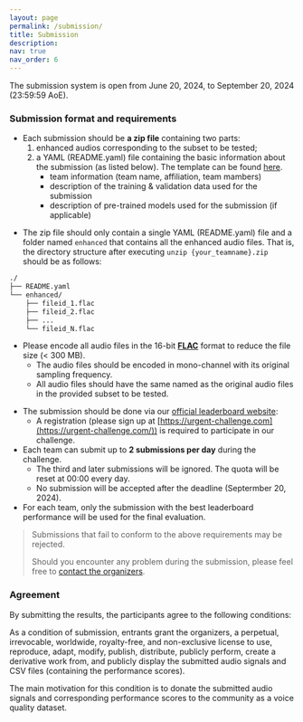 ```yaml
---
layout: page
permalink: /submission/
title: Submission
description:  
nav: true
nav_order: 6
---
```



The submission system is open from June 20, 2024, to September 20, 2024 (23:59:59 AoE).

### Submission format and requirements

* Each submission should be **a zip file** containing two parts:
    1. enhanced audios corresponding to the subset to be tested;
    2. a YAML (README.yaml) file containing the basic information about the submission (as listed below). The template can be found [here](/urgent2024/template).
        * team information (team name, affiliation, team mambers)
        * description of the training & validation data used for the submission
        * description of pre-trained models used for the submission (if applicable)
<!-- * The zip file should be named as `{your_teamname}.zip`. Here, `{your_teamname}` should be replaced with your team name. -->
* The zip file should only contain a single YAML (README.yaml) file and a folder named `enhanced` that contains all the enhanced audio files. That is, the directory structure after executing `unzip {your_teamname}.zip` should be as follows:

```bash
./
├── README.yaml
└── enhanced/
    ├── fileid_1.flac
    ├── fileid_2.flac
    ├── ...
    └── fileid_N.flac
```
* Please encode all audio files in the 16-bit [**FLAC**](https://xiph.org/flac/) format to reduce the file size (< 300 MB).
    * The audio files should be encoded in mono-channel with its original sampling frequency.
    * All audio files should have the same named as the original audio files in the provided subset to be tested.
<!-- * The submission should be directly sent to the organizers via email at [urgent.challenge@gmail.com](mailto:urgent.challenge@gmail.com). -->
  <!-- * The subject of the email should be `URGENT2024 Submission from team {your_teamname}`. -->
* The submission should be done via our [official leaderboard website](https://urgent-challenge.com/):
  * A registration (please sign up at [https://urgent-challenge.com](https://urgent-challenge.com/)) is required to participate in our challenge.
* Each team can submit up to **2 submissions per day** during the challenge.
  * The third and later submissions will be ignored. The quota will be reset at 00:00 every day.
  * No submission will be accepted after the deadline (Septermber 20, 2024).
* For each team, only the submission with the best leaderboard performance will be used for the final evaluation.


> Submissions that fail to conform to the above requirements may be rejected.
>
> Should you encounter any problem during the submission, please feel free to [contact the organizers](mailto:urgent.challenge@gmail.com).

### Agreement

By submitting the results, the participants agree to the following conditions:

<d-code block language="markdown">
As a condition of submission, entrants grant the organizers, a perpetual,
irrevocable, worldwide, royalty-free, and non-exclusive license to use,
reproduce, adapt, modify, publish, distribute, publicly perform, create a
derivative work from, and publicly display the submitted audio signals and
CSV files (containing the performance scores).

The main motivation for this condition is to donate the submitted audio
signals and corresponding performance scores to the community as a
voice quality dataset.
</d-code>
